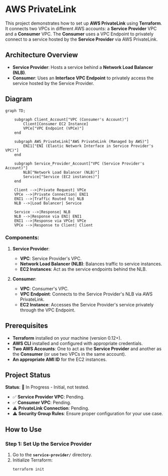# AWS PrivateLink

This project demonstrates how to set up **AWS PrivateLink** using **Terraform**. It connects two VPCs in different AWS accounts: a **Service Provider** VPC and a **Consumer** VPC. The **Consumer** uses a VPC Endpoint to privately connect to a service hosted by the **Service Provider** via AWS PrivateLink.

## Architecture Overview

- **Service Provider**: Hosts a service behind a **Network Load Balancer (NLB)**.
- **Consumer**: Uses an **Interface VPC Endpoint** to privately access the service hosted by the Service Provider.

## Diagram

```mermaid
graph TD;

    subgraph Client_Account["VPC (Consumer's Account)"]
        Client[Consumer EC2 Instance]
        VPCe["VPC Endpoint (VPCe)"]
    end

    subgraph AWS_PrivateLink["AWS PrivateLink (Managed by AWS)"]
        ENI1["ENI (Elastic Network Interface in Service Provider's VPC)"]
    end

    subgraph Service_Provider_Account["VPC (Service Provider's Account)"]
        NLB["Network Load Balancer (NLB)"]
        Service["Service (EC2 instances)"]
    end

    Client -->|Private Request| VPCe
    VPCe -->|Private Connection| ENI1
    ENI1 -->|Traffic Routed to| NLB
    NLB -->|Load Balancer| Service

    Service -->|Response| NLB
    NLB -->|Response via ENI| ENI1
    ENI1 -->|Response via VPCe| VPCe
    VPCe -->|Response to Client| Client
```


### Components:

1. **Service Provider**:
   - **VPC**: Service Provider's VPC.
   - **Network Load Balancer (NLB)**: Balances traffic to service instances.
   - **EC2 Instances**: Act as the service endpoints behind the NLB.

2. **Consumer**:
   - **VPC**: Consumer's VPC.
   - **VPC Endpoint**: Connects to the Service Provider's NLB via AWS PrivateLink.
   - **EC2 Instance**: Accesses the Service Provider's service privately through the VPC Endpoint.

## Prerequisites

- **Terraform** installed on your machine (version 0.12+).
- **AWS CLI** installed and configured with appropriate credentials.
- **Two AWS Accounts**: One to act as the **Service Provider** and another as the **Consumer** (or use two VPCs in the same account).
- **An appropriate AMI ID** for the EC2 instances.

## Project Status

**Status**: 🚧 In Progress - Initial, not tested.

- ✅ **Service Provider VPC**: Pending.
- ✅ **Consumer VPC**: Pending.
- ⚠️ **PrivateLink Connection**: Pending.
- ⚠️ **Security Group Rules**: Ensure proper configuration for your use case.

## How to Use

### Step 1: Set Up the Service Provider

1. Go to the **`service-provider/`** directory.
2. Initialize Terraform:
   ```bash
   terraform init


